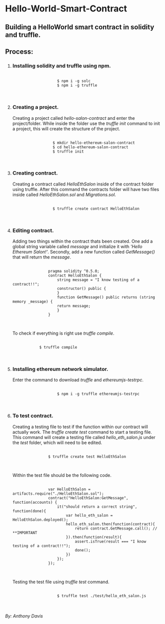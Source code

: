  <h1>Hello-World-Smart-Contract</h1>
<h2>Building a HelloWorld smart contract in solidity and truffle.</h2>
    <h2>Process:</h2>
    <ol>
        <li>
            <h3>Installing solidity and truffle using npm.</h3>
            <pre>
                <code>
                    $ npm i -g solc
                    $ npm i -g truffle
                </code>
            </pre>
        </li>
        <li>
            <h3>Creating a project.</h3>
            <p> Creating a project called<em> hello-salon-contract</em> and enter the project/folder. While inside the folder use the <em>truffle init</em> command to init a project, this will create the structure of the project.</p>
            <pre>
                <code>
                  $ mkdir hello-ethereum-salon-contract
                  $ cd hello-ethereum-salon-contract
                  $ truffle init
                </code>
            </pre>
        </li>
        <li>
            <h3>Creating contract.</h3>
            <p>Creating a contract called <em>HelloEthSalon</em> inside of the contract folder using truffle. After this command the contracts folder will have two files inside called <em>HelloEthSalon.sol</em> and <em>Migrations.sol</em>.</p>
            <pre>
                <code>
                  $ truffle create contract HelloEthSalon  
                </code>
            </pre>
        </li>
        <li>
            <h3>Editing contract.</h3>
            <p>Adding two things within the contract thats been created. One add a global string variable called <em>message</em> and initialize it with <em>'Hello Ethereum Salon!'</em>. Secondly, add a new function called <em>GetMessage()</em> that will return the <em>message</em>.</p>
            <pre>
                <code>
                pragma solidity ^0.5.0;
                contract HelloEthSalon {
                    string message = "I know testing of a contract!!";
                    constructor() public {
                    }
                    function GetMessage() public returns (string memory _message) {
                    return message;
                    }
                }
                </code>
            </pre>
            <p>To check if everything is right use <em>truffle compile</em>.</p>
            <pre>
            <code>
            $ truffle compile
            </code>
            </pre>
        </li>
        <li>
            <h3>Installing ethereum network simulator.</h3>
            <p>Enter the command to download <em>truffle</em> and <em>ethereumjs-testrpc</em>.</p>
            <pre>
                <code>
                    $ npm i -g truffle ethereumjs-testrpc
                </code>
            </pre>
        </li>
        <li>
            <h3>To test contract.</h3>
            <p>Creating a testing file to test if the function within our contract will actually work. The <em>truffle create test</em> command to start a testing file. This command will create a testing file called <em>hello_eth_salon.js</em> under the <em>test</em> folder, which will need to be edited.</p>
            <pre>
            <code>
                $ truffle create test HelloEthSalon
            </code>
            </pre>
            <p>Within the test file should be the following code.</p>
            <pre>
            <code>
                var HelloEthSalon = artifacts.require("./HelloEthSalon.sol");
                contract("HelloEthSalon:GetMessage", function(accounts) {
                    it("should return a correct string", function(done){
                        var hello_eth_salon = HelloEthSalon.deployed();
                        hello_eth_salon.then(function(contract){
                            return contract.GetMessage.call(); // **IMPORTANT
                        }).then(function(result){
                            assert.isTrue(result === "I know testing of a contract!!");
                            done();
                        })
                    });
                });
            </code>
            </pre>
            <p>Testing the test file using <em>truffle test</em> command.</p>
            <pre>
                <code>
                    $ truffle test ./test/hello_eth_salon.js
                </code>
            </pre>
        </li>
    </ol>
    <h6>By: Anthony Davis</h6>

